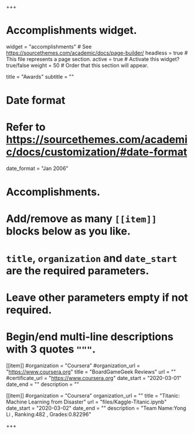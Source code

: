 +++
# Accomplishments widget.
widget = "accomplishments"  # See https://sourcethemes.com/academic/docs/page-builder/
headless = true  # This file represents a page section.
active = true  # Activate this widget? true/false
weight = 50  # Order that this section will appear.

title = "Awards"
subtitle = ""

# Date format
#   Refer to https://sourcethemes.com/academic/docs/customization/#date-format
date_format = "Jan 2006"

# Accomplishments.
#   Add/remove as many `[[item]]` blocks below as you like.
#   `title`, `organization` and `date_start` are the required parameters.
#   Leave other parameters empty if not required.
#   Begin/end multi-line descriptions with 3 quotes `"""`.
[[item]]
  #organization = "Coursera"
  #organization_url = "https://www.coursera.org"
  title = "BoardGameGeek Reviews"
  url = ""
  #certificate_url = "https://www.coursera.org"
  date_start = "2020-03-01"
  date_end = ""
  description = ""

[[item]]
  #organization = "Coursera"
  organization_url = ""
  title = "Titanic: Machine Learning from Disaster"
  url = "files/Kaggle-Titanic.ipynb"
  date_start = "2020-03-02"
  date_end = ""
  description = "Team Name:Yong Li , Ranking:482 , Grades:0.82296"

+++
